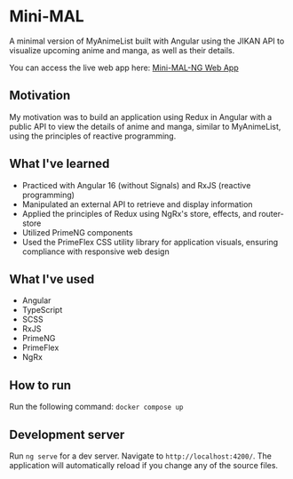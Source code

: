 # Mini-MAL

A minimal version of MyAnimeList built with Angular using the JIKAN API to visualize upcoming anime and manga, as well as their details.

You can access the live web app here: [Mini-MAL-NG Web App](https://sophaos-mini-mal-ng.netlify.app/home)

## Motivation

My motivation was to build an application using Redux in Angular with a public API to view the details of anime and manga, similar to MyAnimeList, using the principles of reactive programming.

## What I've learned

- Practiced with Angular 16 (without Signals) and RxJS (reactive programming)
- Manipulated an external API to retrieve and display information
- Applied the principles of Redux using NgRx's store, effects, and router-store
- Utilized PrimeNG components
- Used the PrimeFlex CSS utility library for application visuals, ensuring compliance with responsive web design

## What I've used

- Angular
- TypeScript
- SCSS
- RxJS
- PrimeNG
- PrimeFlex
- NgRx

## How to run

Run the following command: `docker compose up`

## Development server

Run `ng serve` for a dev server. Navigate to `http://localhost:4200/`. The application will automatically reload if you change any of the source files.
